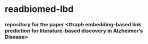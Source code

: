# readbiomed-lbd
### repository for the paper <Graph embedding-based link prediction for literature-based discovery in Alzheimer’s Disease>
